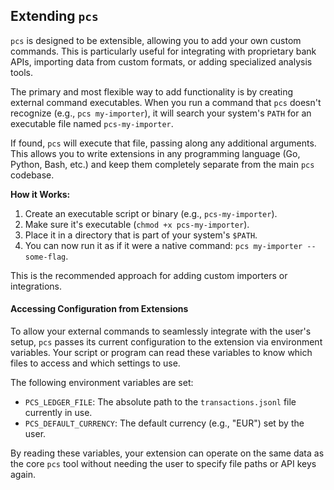 ## Extending `pcs`

`pcs` is designed to be extensible, allowing you to add your own custom commands. This is particularly useful for integrating with proprietary bank APIs, importing data from custom formats, or adding specialized analysis tools.

The primary and most flexible way to add functionality is by creating external command executables. When you run a command that `pcs` doesn't recognize (e.g., `pcs my-importer`), it will search your system's `PATH` for an executable file named `pcs-my-importer`.

If found, `pcs` will execute that file, passing along any additional arguments. This allows you to write extensions in any programming language (Go, Python, Bash, etc.) and keep them completely separate from the main `pcs` codebase.

**How it Works:**

1.  Create an executable script or binary (e.g., `pcs-my-importer`).
2.  Make sure it's executable (`chmod +x pcs-my-importer`).
3.  Place it in a directory that is part of your system's `$PATH`.
4.  You can now run it as if it were a native command: `pcs my-importer --some-flag`.

This is the recommended approach for adding custom importers or integrations.

#### Accessing Configuration from Extensions

To allow your external commands to seamlessly integrate with the user's setup, `pcs` passes its current configuration to the extension via environment variables. Your script or program can read these variables to know which files to access and which settings to use.

The following environment variables are set:

* `PCS_LEDGER_FILE`: The absolute path to the `transactions.jsonl` file currently in use.
* `PCS_DEFAULT_CURRENCY`: The default currency (e.g., "EUR") set by the user.

By reading these variables, your extension can operate on the same data as the core `pcs` tool without needing the user to specify file paths or API keys again.